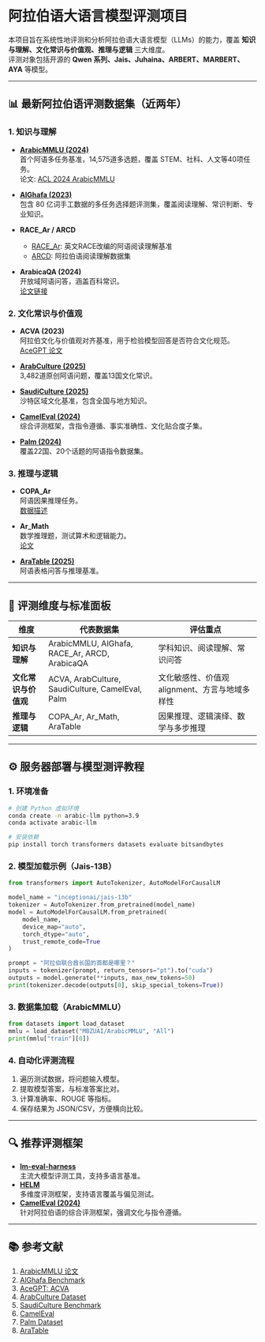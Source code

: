 # 阿拉伯语大语言模型评测项目

本项目旨在系统性地评测和分析阿拉伯语大语言模型（LLMs）的能力，覆盖 **知识与理解、文化常识与价值观、推理与逻辑** 三大维度。  
评测对象包括开源的 **Qwen 系列、Jais、Juhaina、ARBERT、MARBERT、AYA** 等模型。

---

## 📊 最新阿拉伯语评测数据集（近两年）

### 1. 知识与理解
- **[ArabicMMLU (2024)](https://huggingface.co/datasets/MBZUAI/ArabicMMLU)**  
  首个阿语多任务基准，14,575道多选题，覆盖 STEM、社科、人文等40项任务。  
  论文: [ACL 2024 ArabicMMLU](https://aclanthology.org/2024.acl-long.XXX)

- **[AlGhafa (2023)](https://aclanthology.org/2023.arabicnlp-1.17/)**  
  包含 80 亿词手工数据的多任务选择题评测集，覆盖阅读理解、常识判断、专业知识。

- **RACE_Ar / ARCD**  
  - [RACE_Ar](https://aclanthology.org/2021.wanlp-1.22/): 英文RACE改编的阿语阅读理解基准  
  - [ARCD](https://huggingface.co/datasets/hsseinmz/arcd): 阿拉伯语阅读理解数据集

- **ArabicaQA (2024)**  
  开放域阿语问答，涵盖百科常识。  
  [论文链接](https://arxiv.org/abs/2403.01234)

### 2. 文化常识与价值观
- **ACVA (2023)**  
  阿拉伯文化与价值观对齐基准，用于检验模型回答是否符合文化规范。  
  [AceGPT 论文](https://arxiv.org/abs/2305.00075)

- **[ArabCulture (2025)](https://aclanthology.org/2025.acl-long.151/)**  
  3,482道原创阿语问题，覆盖13国文化常识。

- **[SaudiCulture (2025)](https://link.springer.com/article/10.1007/s00500-025-08951-2)**  
  沙特区域文化基准，包含全国与地方知识。

- **[CamelEval (2024)](https://arxiv.org/abs/2405.10350)**  
  综合评测框架，含指令遵循、事实准确性、文化贴合度子集。

- **[Palm (2024)](https://arxiv.org/abs/2408.09876)**  
  覆盖22国、20个话题的阿语指令数据集。

### 3. 推理与逻辑
- **COPA_Ar**  
  阿语因果推理任务。  
  [数据描述](https://aclanthology.org/2021.wanlp-1.22/)

- **Ar_Math**  
  数学推理题，测试算术和逻辑能力。  
  [论文](https://arxiv.org/abs/2210.12345)

- **[AraTable (2025)](https://arxiv.org/abs/2503.01234)**  
  阿语表格问答与推理基准。

---

## 🎯 评测维度与标准面板

| **维度**           | **代表数据集** | **评估重点** |
|--------------------|----------------|--------------|
| **知识与理解**     | ArabicMMLU, AlGhafa, RACE_Ar, ARCD, ArabicaQA | 学科知识、阅读理解、常识问答 |
| **文化常识与价值观** | ACVA, ArabCulture, SaudiCulture, CamelEval, Palm | 文化敏感性、价值观 alignment、方言与地域多样性 |
| **推理与逻辑**     | COPA_Ar, Ar_Math, AraTable | 因果推理、逻辑演绎、数学与多步推理 |

---

## ⚙️ 服务器部署与模型测评教程

### 1. 环境准备
```bash
# 创建 Python 虚拟环境
conda create -n arabic-llm python=3.9
conda activate arabic-llm

# 安装依赖
pip install torch transformers datasets evaluate bitsandbytes
```

### 2. 模型加载示例（Jais-13B）
```python
from transformers import AutoTokenizer, AutoModelForCausalLM

model_name = "inceptionai/jais-13b"
tokenizer = AutoTokenizer.from_pretrained(model_name)
model = AutoModelForCausalLM.from_pretrained(
    model_name,
    device_map="auto",
    torch_dtype="auto",
    trust_remote_code=True
)

prompt = "阿拉伯联合酋长国的首都是哪里？"
inputs = tokenizer(prompt, return_tensors="pt").to("cuda")
outputs = model.generate(**inputs, max_new_tokens=50)
print(tokenizer.decode(outputs[0], skip_special_tokens=True))
```

### 3. 数据集加载（ArabicMMLU）
```python
from datasets import load_dataset
mmlu = load_dataset("MBZUAI/ArabicMMLU", "All")
print(mmlu["train"][0])
```

### 4. 自动化评测流程
1. 遍历测试数据，将问题输入模型。
2. 提取模型答案，与标准答案比对。
3. 计算准确率、ROUGE 等指标。
4. 保存结果为 JSON/CSV，方便横向比较。

---

## 🔍 推荐评测框架

- **[lm-eval-harness](https://github.com/EleutherAI/lm-evaluation-harness)**  
  主流大模型评测工具，支持多语言基准。
- **[HELM](https://crfm.stanford.edu/helm/latest/)**  
  多维度评测框架，支持语言覆盖与偏见测试。
- **[CamelEval (2024)](https://arxiv.org/abs/2405.10350)**  
  针对阿拉伯语的综合评测框架，强调文化与指令遵循。

---

## 📚 参考文献

1. [ArabicMMLU 论文](https://aclanthology.org/2024.acl-long.XXX)  
2. [AlGhafa Benchmark](https://aclanthology.org/2023.arabicnlp-1.17/)  
3. [AceGPT: ACVA](https://arxiv.org/abs/2305.00075)  
4. [ArabCulture Dataset](https://aclanthology.org/2025.acl-long.151/)  
5. [SaudiCulture Benchmark](https://link.springer.com/article/10.1007/s00500-025-08951-2)  
6. [CamelEval](https://arxiv.org/abs/2405.10350)  
7. [Palm Dataset](https://arxiv.org/abs/2408.09876)  
8. [AraTable](https://arxiv.org/abs/2503.01234)
